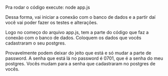 Pra rodar o código execute: node app.js

Dessa forma, vai iniciar a conexão com o banco de dados e a partir daí você vai poder fazer os testes e alterações.

Logo no começo do arquivo app.js, tem a parte do código que faz a conexão com o banco de dados.
Coloquem os dados que vocês cadastraram o seu postgres.

Provavelmente podem deixar do jeito que está e só mudar a parte de password.
A senha que está lá no password é 0701, que é a senha do meu postgres.
Vocês mudam para a senha que cadastraram no postgres de vocês.
